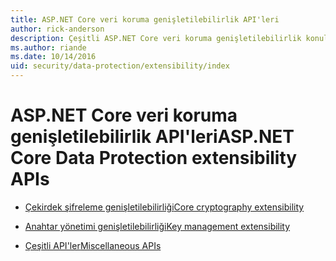 ```yaml
---
title: ASP.NET Core veri koruma genişletilebilirlik API'leri
author: rick-anderson
description: Çeşitli ASP.NET Core veri koruma genişletilebilirlik konuları keşfedin.
ms.author: riande
ms.date: 10/14/2016
uid: security/data-protection/extensibility/index
---
```

# <a name="aspnet-core-data-protection-extensibility-apis"></a><span data-ttu-id="8fcb9-103">ASP.NET Core veri koruma genişletilebilirlik API'leri</span><span class="sxs-lookup"><span data-stu-id="8fcb9-103">ASP.NET Core Data Protection extensibility APIs</span></span>

* [<span data-ttu-id="8fcb9-104">Çekirdek şifreleme genişletilebilirliği</span><span class="sxs-lookup"><span data-stu-id="8fcb9-104">Core cryptography extensibility</span></span>](xref:security/data-protection/extensibility/core-crypto)

* [<span data-ttu-id="8fcb9-105">Anahtar yönetimi genişletilebilirliği</span><span class="sxs-lookup"><span data-stu-id="8fcb9-105">Key management extensibility</span></span>](xref:security/data-protection/extensibility/key-management)

* [<span data-ttu-id="8fcb9-106">Çeşitli API'ler</span><span class="sxs-lookup"><span data-stu-id="8fcb9-106">Miscellaneous APIs</span></span>](xref:security/data-protection/extensibility/misc-apis)
